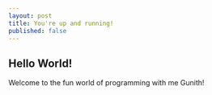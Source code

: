 ```yaml
---
layout: post
title: You're up and running!
published: false
---
```


## Hello World!

Welcome to the fun world of programming with me Gunith!
